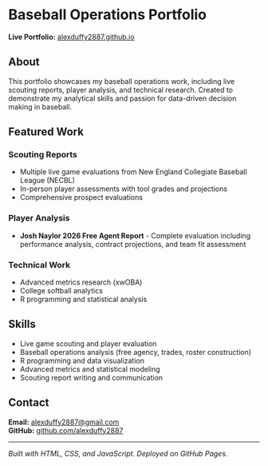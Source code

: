 # Baseball Operations Portfolio

**Live Portfolio:** [alexduffy2887.github.io](https://alexduffy2887.github.io)

## About

This portfolio showcases my baseball operations work, including live scouting reports, player analysis, and technical research. Created to demonstrate my analytical skills and passion for data-driven decision making in baseball.

## Featured Work

### Scouting Reports
- Multiple live game evaluations from New England Collegiate Baseball League (NECBL)
- In-person player assessments with tool grades and projections
- Comprehensive prospect evaluations

### Player Analysis
- **Josh Naylor 2026 Free Agent Report** - Complete evaluation including performance analysis, contract projections, and team fit assessment

### Technical Work
- Advanced metrics research (xwOBA)
- College softball analytics
- R programming and statistical analysis

## Skills

- Live game scouting and player evaluation
- Baseball operations analysis (free agency, trades, roster construction)
- R programming and data visualization
- Advanced metrics and statistical modeling
- Scouting report writing and communication

## Contact

**Email:** alexduffy2887@gmail.com  
**GitHub:** [github.com/alexduffy2887](https://github.com/alexduffy2887)

---

*Built with HTML, CSS, and JavaScript. Deployed on GitHub Pages.*
